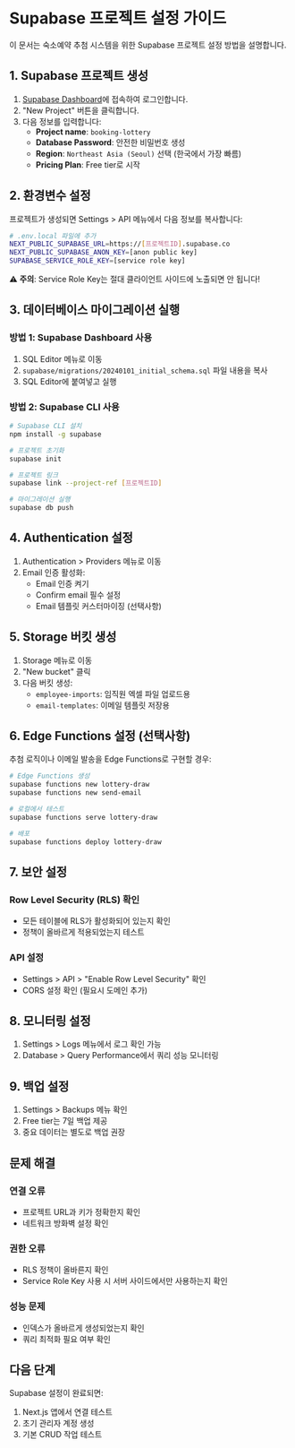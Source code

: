# Supabase 프로젝트 설정 가이드

이 문서는 숙소예약 추첨 시스템을 위한 Supabase 프로젝트 설정 방법을 설명합니다.

## 1. Supabase 프로젝트 생성

1. [Supabase Dashboard](https://app.supabase.com)에 접속하여 로그인합니다.
2. "New Project" 버튼을 클릭합니다.
3. 다음 정보를 입력합니다:
   - **Project name**: `booking-lottery`
   - **Database Password**: 안전한 비밀번호 생성
   - **Region**: `Northeast Asia (Seoul)` 선택 (한국에서 가장 빠름)
   - **Pricing Plan**: Free tier로 시작

## 2. 환경변수 설정

프로젝트가 생성되면 Settings > API 메뉴에서 다음 정보를 복사합니다:

```bash
# .env.local 파일에 추가
NEXT_PUBLIC_SUPABASE_URL=https://[프로젝트ID].supabase.co
NEXT_PUBLIC_SUPABASE_ANON_KEY=[anon public key]
SUPABASE_SERVICE_ROLE_KEY=[service role key]
```

⚠️ **주의**: Service Role Key는 절대 클라이언트 사이드에 노출되면 안 됩니다!

## 3. 데이터베이스 마이그레이션 실행

### 방법 1: Supabase Dashboard 사용
1. SQL Editor 메뉴로 이동
2. `supabase/migrations/20240101_initial_schema.sql` 파일 내용을 복사
3. SQL Editor에 붙여넣고 실행

### 방법 2: Supabase CLI 사용
```bash
# Supabase CLI 설치
npm install -g supabase

# 프로젝트 초기화
supabase init

# 프로젝트 링크
supabase link --project-ref [프로젝트ID]

# 마이그레이션 실행
supabase db push
```

## 4. Authentication 설정

1. Authentication > Providers 메뉴로 이동
2. Email 인증 활성화:
   - Email 인증 켜기
   - Confirm email 필수 설정
   - Email 템플릿 커스터마이징 (선택사항)

## 5. Storage 버킷 생성

1. Storage 메뉴로 이동
2. "New bucket" 클릭
3. 다음 버킷 생성:
   - `employee-imports`: 임직원 엑셀 파일 업로드용
   - `email-templates`: 이메일 템플릿 저장용

## 6. Edge Functions 설정 (선택사항)

추첨 로직이나 이메일 발송을 Edge Functions로 구현할 경우:

```bash
# Edge Functions 생성
supabase functions new lottery-draw
supabase functions new send-email

# 로컬에서 테스트
supabase functions serve lottery-draw

# 배포
supabase functions deploy lottery-draw
```

## 7. 보안 설정

### Row Level Security (RLS) 확인
- 모든 테이블에 RLS가 활성화되어 있는지 확인
- 정책이 올바르게 적용되었는지 테스트

### API 설정
- Settings > API > "Enable Row Level Security" 확인
- CORS 설정 확인 (필요시 도메인 추가)

## 8. 모니터링 설정

1. Settings > Logs 메뉴에서 로그 확인 가능
2. Database > Query Performance에서 쿼리 성능 모니터링

## 9. 백업 설정

1. Settings > Backups 메뉴 확인
2. Free tier는 7일 백업 제공
3. 중요 데이터는 별도로 백업 권장

## 문제 해결

### 연결 오류
- 프로젝트 URL과 키가 정확한지 확인
- 네트워크 방화벽 설정 확인

### 권한 오류
- RLS 정책이 올바른지 확인
- Service Role Key 사용 시 서버 사이드에서만 사용하는지 확인

### 성능 문제
- 인덱스가 올바르게 생성되었는지 확인
- 쿼리 최적화 필요 여부 확인

## 다음 단계

Supabase 설정이 완료되면:
1. Next.js 앱에서 연결 테스트
2. 초기 관리자 계정 생성
3. 기본 CRUD 작업 테스트
